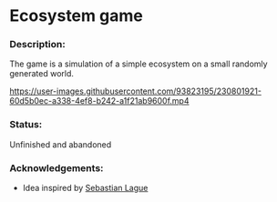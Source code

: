# Ecosystem game

### Description:
The game is a simulation of a simple ecosystem on a small randomly generated world.

https://user-images.githubusercontent.com/93823195/230801921-60d5b0ec-a338-4ef8-b242-a1f21ab9600f.mp4

### Status:
Unfinished and abandoned

### Acknowledgements:
- Idea inspired by [Sebastian Lague](https://www.youtube.com/watch?v=r_It_X7v-1E&ab_channel=SebastianLague)
